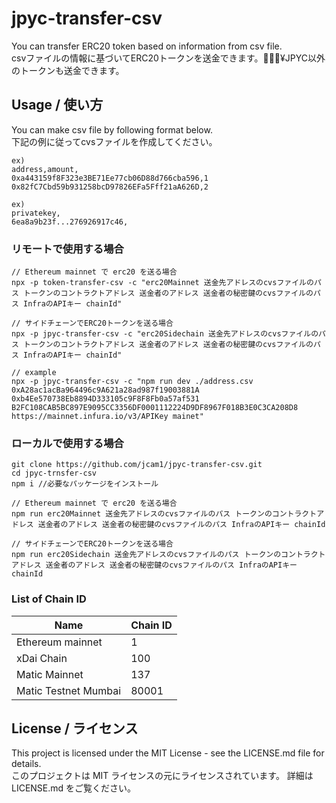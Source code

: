 # jpyc-transfer-csv
You can transfer ERC20 token based on information from csv file.\
csvファイルの情報に基づいてERC20トークンを送金できます。¥JPYC以外のトークンも送金できます。

## Usage / 使い方

You can make csv file by following format below.\
下記の例に従ってcvsファイルを作成してください。
```address.csv
ex)
address,amount,
0xa443159f8F323e3BE71Ee77cb06D88d766cba596,1
0x82fC7Cbd59b931258bcD97826EFa5Fff21aA626D,2
```

```privatekey.csv
ex)
privatekey,
6ea8a9b23f...276926917c46,
```

### リモートで使用する場合
```
// Ethereum mainnet で erc20 を送る場合
npx -p token-transfer-csv -c "erc20Mainnet 送金先アドレスのcvsファイルのパス トークンのコントラクトアドレス 送金者のアドレス 送金者の秘密鍵のcvsファイルのパス InfraのAPIキー chainId"

// サイドチェーンでERC20トークンを送る場合
npx -p jpyc-transfer-csv -c "erc20Sidechain 送金先アドレスのcvsファイルのパス トークンのコントラクトアドレス 送金者のアドレス 送金者の秘密鍵のcvsファイルのパス InfraのAPIキー chainId"

// example
npx -p jpyc-transfer-csv -c "npm run dev ./address.csv 0xA28ac1acBa964496c9A621a28ad987f19003881A 0xb4Ee570738Eb8894D333105c9F8F8Fb0a57af531 B2FC108CAB5BC897E9095CC3356DF0001112224D9DF8967F018B3E0C3CA208D8 https://mainnet.infura.io/v3/APIKey mainet"
```

### ローカルで使用する場合
```
git clone https://github.com/jcam1/jpyc-transfer-csv.git
cd jpyc-trnsfer-csv
npm i //必要なパッケージをインストール

// Ethereum mainnet で erc20 を送る場合
npm run erc20Mainnet 送金先アドレスのcvsファイルのパス トークンのコントラクトアドレス 送金者のアドレス 送金者の秘密鍵のcvsファイルのパス InfraのAPIキー chainId

// サイドチェーンでERC20トークンを送る場合
npm run erc20Sidechain 送金先アドレスのcvsファイルのパス トークンのコントラクトアドレス 送金者のアドレス 送金者の秘密鍵のcvsファイルのパス InfraのAPIキー chainId
```

### List of Chain ID
| Name | Chain ID |
| -- | -- |
| Ethereum mainnet | 1 |
| xDai Chain | 100 |
| Matic Mainnet | 137 |
| Matic Testnet Mumbai | 80001 |


## License / ライセンス
This project is licensed under the MIT License - see the LICENSE.md file for details.\
このプロジェクトは MIT ライセンスの元にライセンスされています。 詳細は LICENSE.md をご覧ください。